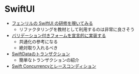 # SwiftUI

- [フェンリルの SwiftUI の研修を覗いてみる](https://speakerdeck.com/studio_rookery/fenrir-swiftui-training)
    - リファクタリングを教材として利用するのは非常に良さそう
- [バリデーション付きフォームを宣言的に実装する](https://speakerdeck.com/studio_rookery/declaratively-implementing-a-form-with-validation)
    - 共通化の参考になる
    - 絶対取り入れるべき
- [SwiftDataのトランザクション](https://www.docswell.com/s/rila______/ZNR4X7-2024-05-31-MobileAct-13)
    - 簡単なトランザクションの紹介
- [Swift Concurrencyとレースコンディション](https://speakerdeck.com/objectiveaudio/swift-concurrencytoresukondeisiyon)